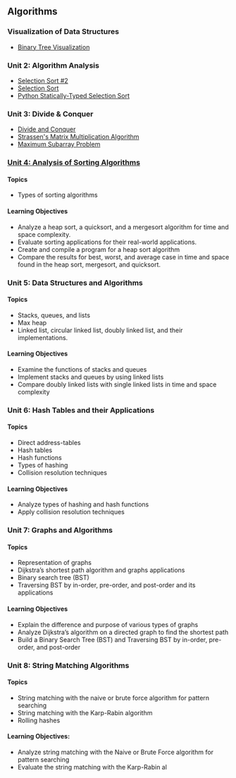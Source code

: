 ## Algorithms

### Visualization of Data Structures

- [Binary Tree Visualization]() 

### Unit 2: Algorithm Analysis

- [Selection Sort #2](https://github.com/jonfernq/Learning/blob/main/Algorithms/SelectionSort2/README.md)
- [Selection Sort](https://github.com/jonfernq/Learning/blob/main/Algorithms/SelectionSort/README.md)
- [Python Statically-Typed Selection Sort](https://github.com/jonfernq/Learning/blob/main/Algorithms/SelectionSort/SelectionSortStaticallyTyped.md)

### Unit 3: Divide & Conquer 

- [Divide and Conquer](https://github.com/jonfernq/Learning/blob/main/Algorithms/DivideAndConquer/README.md)
- [Strassen's Matrix Multiplication Algorithm](https://github.com/jonfernq/Learning/blob/main/Algorithms/StrassensMatrixAlgorithm/README.md) 
- [Maximum Subarray Problem](https://github.com/jonfernq/Learning/blob/main/Algorithms/MaxSubarrayProblem/README.md)


### [Unit 4: Analysis of Sorting Algorithms](https://github.com/jonfernq/Learning/blob/main/Algorithms/Sorting/README.md)

#### Topics
- Types of sorting algorithms

#### Learning Objectives
- Analyze a heap sort, a quicksort, and a mergesort algorithm for time and space complexity.
- Evaluate sorting applications for their real-world applications.
- Create and compile a program for a heap sort algorithm
- Compare the results for best, worst, and average case in time and space found in the heap sort,
mergesort, and quicksort.

### Unit 5: Data Structures and Algorithms

#### Topics
- Stacks, queues, and lists
- Max heap
- Linked list, circular linked list, doubly linked list, and their implementations.

#### Learning Objectives
- Examine the functions of stacks and queues
- Implement stacks and queues by using linked lists
- Compare doubly linked lists with single linked lists in time and space complexity

### Unit 6: Hash Tables and their Applications

#### Topics
- Direct address-tables
- Hash tables
- Hash functions
- Types of hashing
- Collision resolution techniques

#### Learning Objectives
- Analyze types of hashing and hash functions
- Apply collision resolution techniques

### Unit 7: Graphs and Algorithms

#### Topics
- Representation of graphs
- Dijkstra’s shortest path algorithm and graphs applications
- Binary search tree (BST)
- Traversing BST by in-order, pre-order, and post-order and its applications

#### Learning Objectives
- Explain the difference and purpose of various types of graphs
- Analyze Dijkstra’s algorithm on a directed graph to find the shortest path
- Build a Binary Search Tree (BST) and Traversing BST by in-order, pre-order, and post-order

### Unit 8: String Matching Algorithms

#### Topics
- String matching with the naive or brute force algorithm for pattern searching
- String matching with the Karp-Rabin algorithm
- Rolling hashes

#### Learning Objectives:  
- Analyze string matching with the Naive or Brute Force algorithm for pattern searching
- Evaluate the string matching with the Karp-Rabin al

